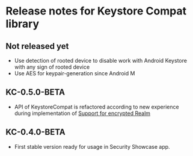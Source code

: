 
# Release notes for Keystore Compat library

## Not released yet
 * Use detection of rooted device to disable work with Android Keystore with any sign of rooted device
 * Use AES for keypair-generation since Android M

## KC-0.5.0-BETA
 * API of KeystoreCompat is refactored according to new experience during implementation of [Support for encrypted Realm](https://github.com/kotomisak/db-showcase-android)

## KC-0.4.0-BETA
 * First stable version ready for usage in Security Showcase app.

